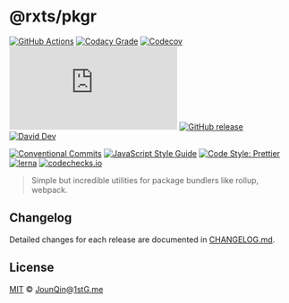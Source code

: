 # @rxts/pkgr

[![GitHub Actions](https://github.com/rx-ts/pkgr/workflows/Node%20CI/badge.svg)](https://github.com/rx-ts/pkgr/actions?query=workflow%3A%22Node+CI%22)
[![Codacy Grade](https://img.shields.io/codacy/grade/e012072b46aa451ab27205427fb5a00f)](https://www.codacy.com/gh/rx-ts/pkgr)
[![Codecov](https://img.shields.io/codecov/c/gh/rx-ts/pkgr)](https://codecov.io/gh/rx-ts/pkgr)
[![type-coverage](https://img.shields.io/badge/dynamic/json.svg?label=type-coverage&prefix=%E2%89%A5&suffix=%&query=$.typeCoverage.atLeast&uri=https%3A%2F%2Fraw.githubusercontent.com%2Frx-ts%2Fpkgr%2Fmaster%2Fpackage.json)](https://github.com/plantain-00/type-coverage)
[![GitHub release](https://img.shields.io/github/release/rx-ts/pkgr)](https://github.com/rx-ts/pkgr/releases)
[![David Dev](https://img.shields.io/david/dev/rx-ts/pkgr.svg)](https://david-dm.org/rx-ts/pkgr?type=dev)

[![Conventional Commits](https://img.shields.io/badge/conventional%20commits-1.0.0-yellow.svg)](https://conventionalcommits.org)
[![JavaScript Style Guide](https://img.shields.io/badge/code_style-standard-brightgreen.svg)](https://standardjs.com)
[![Code Style: Prettier](https://img.shields.io/badge/code_style-prettier-ff69b4.svg)](https://github.com/prettier/prettier)
[![lerna](https://img.shields.io/badge/maintained%20with-lerna-cc00ff.svg)](https://lerna.js.org)
[![codechecks.io](https://raw.githubusercontent.com/codechecks/docs/master/images/badges/badge-default.svg?sanitize=true)](https://codechecks.io)

> Simple but incredible utilities for package bundlers like rollup, webpack.

## Changelog

Detailed changes for each release are documented in [CHANGELOG.md](./CHANGELOG.md).

## License

[MIT][] © [JounQin][]@[1stG.me][]

[1stg.me]: https://www.1stg.me
[jounqin]: https://GitHub.com/JounQin
[mit]: http://opensource.org/licenses/MIT
